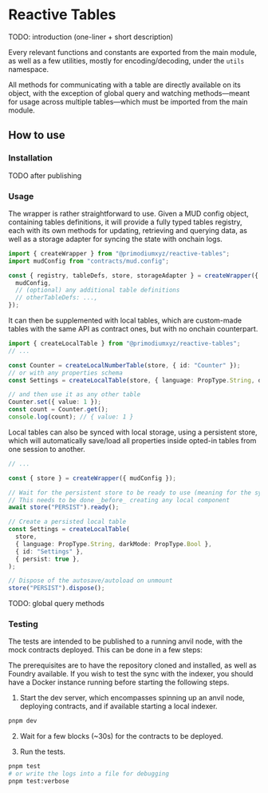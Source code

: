 # Reactive Tables

TODO: introduction (one-liner + short description)

Every relevant functions and constants are exported from the main module, as well as a few utilities, mostly for encoding/decoding, under the `utils` namespace.

All methods for communicating with a table are directly available on its object, with the exception of global query and watching methods—meant for usage across multiple tables—which must be imported from the main module.

## How to use

### Installation

TODO after publishing

### Usage

The wrapper is rather straightforward to use. Given a MUD config object, containing tables definitions, it will provide a fully typed tables registry, each with its own methods for updating, retrieving and querying data, as well as a storage adapter for syncing the state with onchain logs.

```typescript
import { createWrapper } from "@primodiumxyz/reactive-tables";
import mudConfig from "contracts/mud.config";

const { registry, tableDefs, store, storageAdapter } = createWrapper({
  mudConfig,
  // (optional) any additional table definitions
  // otherTableDefs: ...,
});
```

It can then be supplemented with local tables, which are custom-made tables with the same API as contract ones, but with no onchain counterpart.

```typescript
import { createLocalTable } from "@primodiumxyz/reactive-tables";
// ...

const Counter = createLocalNumberTable(store, { id: "Counter" });
// or with any properties schema
const Settings = createLocalTable(store, { language: PropType.String, darkMode: PropType.Bool }, { id: "Settings" });

// and then use it as any other table
Counter.set({ value: 1 });
const count = Counter.get();
console.log(count); // { value: 1 }
```

Local tables can also be synced with local storage, using a persistent store, which will automatically save/load all properties inside opted-in tables from one session to another.

```typescript
// ...

const { store } = createWrapper({ mudConfig });

// Wait for the persistent store to be ready to use (meaning for the sync to restore previous state)
// This needs to be done _before_ creating any local component
await store("PERSIST").ready();

// Create a persisted local table
const Settings = createLocalTable(
  store,
  { language: PropType.String, darkMode: PropType.Bool },
  { id: "Settings" },
  { persist: true },
);

// Dispose of the autosave/autoload on unmount
store("PERSIST").dispose();
```

TODO: global query methods

### Testing

The tests are intended to be published to a running anvil node, with the mock contracts deployed. This can be done in a few steps:

The prerequisites are to have the repository cloned and installed, as well as Foundry available. If you wish to test the sync with the indexer, you should have a Docker instance running before starting the following steps.

1. Start the dev server, which encompasses spinning up an anvil node, deploying contracts, and if available starting a local indexer.

```bash
pnpm dev
```

2. Wait for a few blocks (~30s) for the contracts to be deployed.

3. Run the tests.

```bash
pnpm test
# or write the logs into a file for debugging
pnpm test:verbose
```
